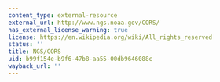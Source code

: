```yaml
---
content_type: external-resource
external_url: http://www.ngs.noaa.gov/CORS/
has_external_license_warning: true
license: https://en.wikipedia.org/wiki/All_rights_reserved
status: ''
title: NGS/CORS
uid: b99f154e-b9f6-47b8-aa55-00db9646088c
wayback_url: ''
---
```

